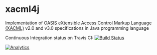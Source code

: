 xacml4j
=======

Implementation of [OASIS eXtensible Access Control Markup Language (XACML)](https://www.oasis-open.org/committees/tc_home.php?wg_abbrev=xacml)
v2.0 and v3.0 specifications in Java programming language

Continuous Integration status on Travis CI: [![Build Status](https://travis-ci.org/xacml4j/xacml4j.svg?branch=master)](https://travis-ci.org/xacml4j/xacml4j)

[![Analytics](https://ga-beacon.appspot.com/UA-56280504-2/xacml4j/readme?pixel)](https://github.com/igrigorik/ga-beacon)

